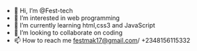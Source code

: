 - 👋 Hi, I’m @Fest-tech
- 👀 I’m interested in web programming
- 🌱 I’m currently learning html,css3 and JavaScript
- 💞️ I’m looking to collaborate on coding
- 📫 How to reach me festmak17@gmail.com/ +2348156115332

<!---
Fest-tech/Fest-tech is a ✨ special ✨ repository because its `README.md` (this file) appears on your GitHub profile.
You can click the Preview link to take a look at your changes.
--->
